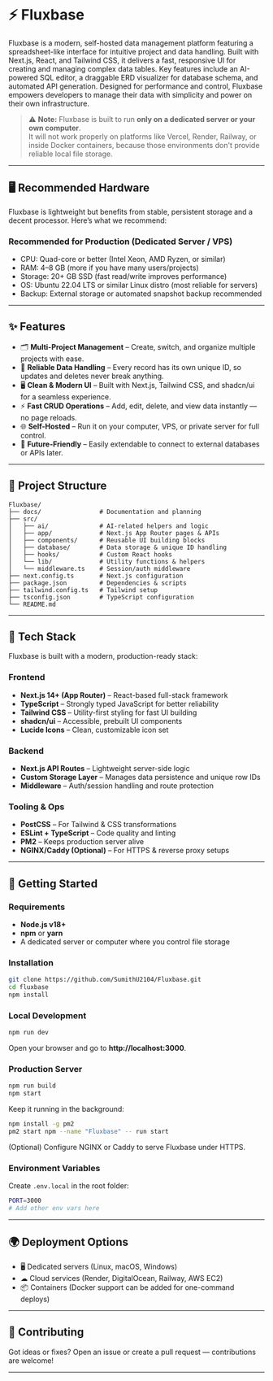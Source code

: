 # ⚡ Fluxbase

Fluxbase is a modern, self-hosted data management platform featuring a spreadsheet-like interface for intuitive project and data handling.
Built with Next.js, React, and Tailwind CSS, it delivers a fast, responsive UI for creating and managing complex data tables.
Key features include an AI-powered SQL editor, a draggable ERD visualizer for database schema, and automated API generation.
Designed for performance and control, Fluxbase empowers developers to manage their data with simplicity and power on their own infrastructure.

> ⚠ **Note:** Fluxbase is built to run **only on a dedicated server or your own computer**.  
> It will not work properly on platforms like Vercel, Render, Railway, or inside Docker containers, because those environments don't provide reliable local file storage.

---
## 🖥️ Recommended Hardware

Fluxbase is lightweight but benefits from stable, persistent storage and a decent processor.
Here’s what we recommend:

### Recommended for Production (Dedicated Server / VPS)

- CPU: Quad-core or better (Intel Xeon, AMD Ryzen, or similar)
- RAM: 4–8 GB (more if you have many users/projects)
- Storage: 20+ GB SSD (fast read/write improves performance)
- OS: Ubuntu 22.04 LTS or similar Linux distro (most reliable for servers)
- Backup: External storage or automated snapshot backup recommended
---

## ✨ Features

- 🗂 **Multi-Project Management** – Create, switch, and organize multiple projects with ease.  
- 🔑 **Reliable Data Handling** – Every record has its own unique ID, so updates and deletes never break anything.  
- 🖥 **Clean & Modern UI** – Built with Next.js, Tailwind CSS, and shadcn/ui for a seamless experience.  
- ⚡ **Fast CRUD Operations** – Add, edit, delete, and view data instantly — no page reloads.  
- 🌐 **Self-Hosted** – Run it on your computer, VPS, or private server for full control.  
- 🔌 **Future-Friendly** – Easily extendable to connect to external databases or APIs later.  

---

## 📂 Project Structure

```
Fluxbase/
├── docs/                # Documentation and planning
├── src/
│   ├── ai/              # AI-related helpers and logic
│   ├── app/             # Next.js App Router pages & APIs
│   ├── components/      # Reusable UI building blocks
│   ├── database/        # Data storage & unique ID handling
│   ├── hooks/           # Custom React hooks
│   └── lib/             # Utility functions & helpers
│   └── middleware.ts    # Session/auth middleware
├── next.config.ts       # Next.js configuration
├── package.json         # Dependencies & scripts
├── tailwind.config.ts   # Tailwind setup
├── tsconfig.json        # TypeScript configuration
└── README.md
```

---

## 🧩 Tech Stack

Fluxbase is built with a modern, production-ready stack:

### Frontend
- **Next.js 14+ (App Router)** – React-based full-stack framework  
- **TypeScript** – Strongly typed JavaScript for better reliability  
- **Tailwind CSS** – Utility-first styling for fast UI building  
- **shadcn/ui** – Accessible, prebuilt UI components  
- **Lucide Icons** – Clean, customizable icon set  

### Backend
- **Next.js API Routes** – Lightweight server-side logic  
- **Custom Storage Layer** – Manages data persistence and unique row IDs  
- **Middleware** – Auth/session handling and route protection  

### Tooling & Ops
- **PostCSS** – For Tailwind & CSS transformations  
- **ESLint + TypeScript** – Code quality and linting  
- **PM2** – Keeps production server alive  
- **NGINX/Caddy (Optional)** – For HTTPS & reverse proxy setups  

---

## 🚀 Getting Started

### Requirements

- **Node.js v18+**
- **npm** or **yarn**
- A dedicated server or computer where you control file storage

### Installation

```bash
git clone https://github.com/SumithU2104/Fluxbase.git
cd fluxbase
npm install
```

### Local Development

```bash
npm run dev
```

Open your browser and go to **http://localhost:3000**.

### Production Server

```bash
npm run build
npm start
```

Keep it running in the background:

```bash
npm install -g pm2
pm2 start npm --name "Fluxbase" -- run start
```

(Optional) Configure NGINX or Caddy to serve Fluxbase under HTTPS.

### Environment Variables

Create `.env.local` in the root folder:

```bash
PORT=3000
# Add other env vars here
```

---

## 🌍 Deployment Options

- 🖥 Dedicated servers (Linux, macOS, Windows)  
- ☁ Cloud services (Render, DigitalOcean, Railway, AWS EC2)  
- 📦 Containers (Docker support can be added for one-command deploys)  

---

## 👥 Contributing

Got ideas or fixes? Open an issue or create a pull request — contributions are welcome!

---
